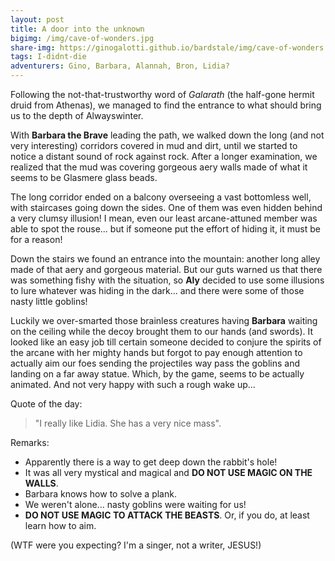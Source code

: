 ```yaml
---
layout: post
title: A door into the unknown
bigimg: /img/cave-of-wonders.jpg
share-img: https://ginogalotti.github.io/bardstale/img/cave-of-wonders.jpg
tags: I-didnt-die
adventurers: Gino, Barbara, Alannah, Bron, Lidia?
---
```


Following the not-that-trustworthy word of *Galarath* (the half-gone hermit druid from Athenas), we managed to find the entrance to what should bring us to the depth of Alwayswinter.

With **Barbara the Brave** leading the path, we walked down the long (and not very interesting) corridors covered in mud and dirt, until we started to notice a distant sound of rock against rock. After a longer examination, we realized that the mud was covering gorgeous aery walls made of what it seems to be Glasmere glass beads.

The long corridor ended on a balcony overseeing a vast bottomless well, with staircases going down the sides. One of them was even hidden behind a very clumsy illusion! I mean, even our least arcane-attuned member was able to spot the rouse... but if someone put the effort of hiding it, it must be for a reason!

Down the stairs we found an entrance into the mountain: another long alley made of that aery and gorgeous material. But our guts warned us that there was something fishy with the situation, so **Aly** decided to use some illusions to lure whatever was hiding in the dark... and there were some of those nasty little goblins!

Luckily we over-smarted those brainless creatures having **Barbara** waiting on the ceiling while the decoy brought them to our hands (and swords). It looked like an easy job till certain someone decided to conjure the spirits of the arcane with her mighty hands but forgot to pay enough attention to actually aim our foes sending the projectiles way pass the goblins and landing on a far away statue. Which, by the game, seems to be actually animated. And not very happy with such a rough wake up...

Quote of the day: 
> "I really like Lidia. She has a very nice mass". 

Remarks:

* Apparently there is a way to get deep down the rabbit's hole!
* It was all very mystical and magical and **DO NOT USE MAGIC ON THE WALLS**.
* Barbara knows how to solve a plank.
* We weren't alone... nasty goblins were waiting for us!
* **DO NOT USE MAGIC TO ATTACK THE BEASTS**. Or, if you do, at least learn how to aim.

(WTF were you expecting? I'm a singer, not a writer, JESUS!)

